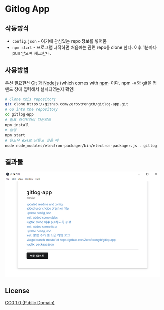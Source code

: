 # Gitlog App

## 작동방식

- `config.json` - 여기에 관심있는 repo 정보를 넣어둠
- `npm start` - 프로그램 시작하면 처음에는 관련 repo를 clone 한다. 이후 1분마다 pull 받으며 체크한다.

## 사용방법

우선 필요한건 [Git](https://git-scm.com) 과 [Node.js](https://nodejs.org/en/download/) (which comes with [npm](http://npmjs.com)) 이다. npm -v 와 git을 커맨드 창에 입력해서 설치되었는지 확인!

```bash
# Clone this repository
git clone https://github.com/ZeroStrength/gitlog-app.git
# Go into the repository
cd gitlog-app
# 필요 라이브러리 다운로드
npm install
# 실행
npm start
# 윈도우 exe로 만들고 싶을 때
node node_modules/electron-packager/bin/electron-packager.js . gitlog
```

## 결과물

![mainlayout](screenshots/mainlayout_v1.0.0.png)

## License

[CC0 1.0 (Public Domain)](LICENSE.md)
